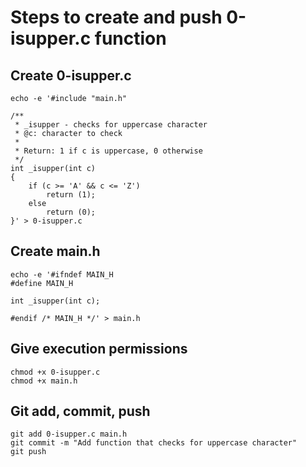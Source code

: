 # Steps to create and push 0-isupper.c function

## Create 0-isupper.c
```
echo -e '#include "main.h"

/**
 * _isupper - checks for uppercase character
 * @c: character to check
 *
 * Return: 1 if c is uppercase, 0 otherwise
 */
int _isupper(int c)
{
    if (c >= 'A' && c <= 'Z')
        return (1);
    else
        return (0);
}' > 0-isupper.c
```

## Create main.h
```
echo -e '#ifndef MAIN_H
#define MAIN_H

int _isupper(int c);

#endif /* MAIN_H */' > main.h
```

## Give execution permissions
```
chmod +x 0-isupper.c
chmod +x main.h
```

## Git add, commit, push
```
git add 0-isupper.c main.h
git commit -m "Add function that checks for uppercase character"
git push
```
